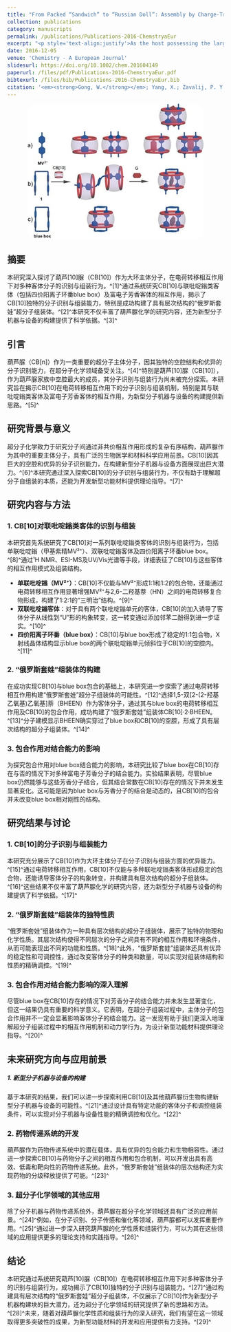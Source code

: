 ```yaml
---
title: "From Packed “Sandwich” to “Russian Doll”: Assembly by Charge-Transfer Interactions in Cucurbit[10]uril"
collection: publications
category: manuscripts
permalink: /publications/Publications-2016-ChemstryaEur
excerpt: "<p style='text-align:justify'>As the host possessing the largest cavity in the cucurbit[n]uril (CB[n]) family, CB[10] has previously displayed unusual recognition and assembly properties with guests but much remains to be explored. Herein, we present the recognition properties of CB[10] toward a series of bipyridinium guests including the tetracationic cyclophane known as blue box along with electron-rich guests and detail the influence of encapsulation on the charge-transfer interactions between guests. For the mono-bipyridinium guest (methylviologen, MV2+), CB[10] not only forms 1:1 and 1:2 inclusion complexes, but also enhances the charge-transfer interactions between methylviologen and dihydroxynaphthalene (HN) by mainly forming the 1:2:1 packed “sandwich” complex (CB[10]⋅2 MV2+⋅HN). For guest 1 with two bipyridinium units, an interesting conformational switching from linear to “U” shape is observed by adding catechol to the solution of CB[10] and the guest. For the tetracationic cyclophane-blue box, CB[10] forms a stable 1:1 inclusion complex; the two bipyridinium units tilt inside the cavity of CB[10] according to the X-ray crystal structure. Finally, a supramolecular “Russian doll” was built up by threading a guest through the cavities of both blue box and CB[10].</p><img src='/images/GA/Publications-2016-ChemstryaEur.jpg' style='width: 400px; border-radius: 20px; display: block; margin: 0 auto;'>"
date: 2016-12-05
venue: 'Chemistry - A European Journal'
slidesurl: https://doi.org/10.1002/chem.201604149
paperurl: /files/pdf/Publications-2016-ChemstryaEur.pdf
bibtexurl: /files/bib/Publications-2016-ChemstryaEur.bib
citation: '<em><strong>Gong, W.</strong></em>; Yang, X.; Zavalij, P. Y.; Isaacs, L.; Zhao, Z.; Liu, S. From Packed &ldquo;Sandwich&rdquo; to &ldquo;Russian Doll&rdquo;: Assembly by Charge‐Transfer Interactions in Cucurbit[10]Uril. <em>Chemistry A European J</em> <strong>2016</strong>, <em>22</em> (49), 17493&ndash;17493. https://doi.org/10.1002/chem.201604149.'
---
```



<img src='/images/GA/Publications-2016-ChemstryaEur.jpg' style='border-radius: 20px; display: block; margin: 0 auto;'>



## 摘要
本研究深入探讨了葫芦[10]脲（CB[10]）作为大环主体分子，在电荷转移相互作用下对多种客体分子的识别与组装行为。^[1]^通过系统研究CB[10]与联吡啶鎓类客体（包括四价阳离子环番blue box）及富电子芳香客体的相互作用，揭示了CB[10]独特的分子识别与组装能力，特别是成功构建了具有层次结构的“俄罗斯套娃”超分子组装体。^[2]^本研究不仅丰富了葫芦脲化学的研究内容，还为新型分子机器与设备的构建提供了科学依据。^[3]^

## 引言
葫芦脲（CB[n]）作为一类重要的超分子主体分子，因其独特的空腔结构和优异的分子识别能力，在超分子化学领域备受关注。^[4]^特别是葫芦[10]脲（CB[10]），作为葫芦脲家族中空腔最大的成员，其分子识别与组装行为尚未被充分探索。本研究旨在揭示CB[10]在电荷转移相互作用下的分子识别与组装机制，特别是其与联吡啶鎓类客体及富电子芳香客体的相互作用，为新型分子机器与设备的构建提供新思路。^[5]^

## 研究背景与意义
超分子化学致力于研究分子间通过非共价相互作用形成的复杂有序结构，葫芦脲作为其中的重要主体分子，具有广泛的生物医学和材料科学应用前景。CB[10]因其巨大的空腔和优异的分子识别能力，在构建新型分子机器与设备方面展现出巨大潜力。^[6]^本研究通过深入探索CB[10]的分子识别与组装行为，不仅有助于理解超分子自组装的本质，还能为开发新型功能材料提供理论指导。^[7]^

## 研究内容与方法

### 1. CB[10]对联吡啶鎓类客体的识别与组装
本研究首先系统研究了CB[10]对一系列联吡啶鎓类客体的识别与组装行为，包括单联吡啶鎓（甲基紫精MV²⁺）、双联吡啶鎓客体及四价阳离子环番blue box。^[8]^通过¹H NMR、ESI-MS及UV/Vis光谱等手段，详细表征了CB[10]与这些客体的相互作用模式及组装结构。

- **单联吡啶鎓（MV²⁺）**：CB[10]不仅能与MV²⁺形成1:1和1:2的包合物，还能通过电荷转移相互作用显著增强MV²⁺与2,6-二羟基萘（HN）之间的电荷转移复合物形成，构建了1:2:1的“三明治”结构。^[9]^
- **双联吡啶鎓客体**：对于具有两个联吡啶鎓单元的客体，CB[10]的加入诱导了客体分子从线性到“U”形的构象转变，这一转变通过添加邻苯二酚得到进一步证实。^[10]^
- **四价阳离子环番（blue box）**：CB[10]与blue box形成了稳定的1:1包合物，X射线晶体结构显示blue box的两个联吡啶鎓单元倾斜位于CB[10]的空腔内。^[11]^

### 2. “俄罗斯套娃”组装体的构建
在成功实现CB[10]与blue box包合的基础上，本研究进一步探索了通过电荷转移相互作用构建“俄罗斯套娃”超分子组装体的可能性。^[12]^选择1,5-双[2-(2-羟基乙氧基)乙氧基]萘（BHEEN）作为客体分子，通过其与blue box的电荷转移相互作用及CB[10]的包合作用，成功构建了“俄罗斯套娃”组装体CB[10]·2·BHEEN。^[13]^分子建模显示BHEEN确实穿过了blue box和CB[10]的空腔，形成了具有层次结构的超分子组装体。^[14]^

### 3. 包合作用对结合能力的影响
为探究包合作用对blue box结合能力的影响，本研究比较了blue box在CB[10]存在与否的情况下对多种富电子芳香分子的结合能力。实验结果表明，尽管blue box仍然能够与这些芳香分子结合，但其结合常数在CB[10]存在的情况下并未发生显著变化。这可能是因为blue box与芳香分子的结合是动态的，且CB[10]的包合并未改变blue box相对刚性的结构。

## 研究结果与讨论

### 1. CB[10]的分子识别与组装能力
本研究充分展示了CB[10]作为大环主体分子在分子识别与组装方面的优异能力。^[15]^通过电荷转移相互作用，CB[10]不仅能与多种联吡啶鎓类客体形成稳定的包合物，还能诱导客体分子的构象转变，并构建具有层次结构的超分子组装体。^[16]^这些结果不仅丰富了葫芦脲化学的研究内容，还为新型分子机器与设备的构建提供了科学依据。^[17]^

### 2. “俄罗斯套娃”组装体的独特性质
“俄罗斯套娃”组装体作为一种具有层次结构的超分子组装体，展示了独特的物理和化学性质。其层次结构使得不同层次的分子之间具有不同的相互作用和环境条件，从而可能表现出不同的功能和性质。^[18]^此外，“俄罗斯套娃”组装体还具有优异的稳定性和可调控性，通过改变客体分子的种类和数量，可以实现对组装体结构和性质的精确调控。^[19]^

### 3. 包合作用对结合能力影响的深入理解
尽管blue box在CB[10]存在的情况下对芳香分子的结合能力并未发生显著变化，但这一结果仍具有重要的科学意义。它表明，在超分子组装过程中，主体分子的包合作用并不一定会显著影响客体分子的结合能力。这一发现有助于我们更深入地理解超分子组装过程中的相互作用机制和动力学行为，为设计新型功能材料提供理论指导。^[20]^

## 未来研究方向与应用前景

##### 1. 新型分子机器与设备的构建
基于本研究的结果，我们可以进一步探索利用CB[10]及其他葫芦脲衍生物构建新型分子机器与设备的可能性。^[21]^通过设计具有特定功能的客体分子和调控组装条件，可以实现对分子机器与设备性能的精确调控和优化。^[22]^

### 2. 药物传递系统的开发
葫芦脲作为药物传递系统中的潜在载体，具有优异的包合能力和生物相容性。通过进一步探索CB[10]与药物分子之间的相互作用和包合机制，可以开发出具有高效、低毒和靶向性的药物传递系统。此外，“俄罗斯套娃”组装体的层次结构还为实现药物的分级释放提供了可能。^[23]^

### 3. 超分子化学领域的其他应用
除了分子机器与药物传递系统外，葫芦脲在超分子化学领域还具有广泛的应用前景。^[24]^例如，在分子识别、分子传感和催化等领域，葫芦脲都可以发挥重要作用。^[25]^通过进一步深入研究葫芦脲的化学性质和组装行为，可以为其在这些领域的应用提供更多的理论支持和实践指导。^[26]^

## 结论
本研究通过系统研究葫芦[10]脲（CB[10]）在电荷转移相互作用下对多种客体分子的识别与组装行为，成功揭示了CB[10]独特的分子识别与组装能力。^[27]^通过构建具有层次结构的“俄罗斯套娃”超分子组装体，不仅展示了CB[10]作为新型分子机器构建块的巨大潜力，还为超分子化学领域的研究提供了新的思路和方法。^[28]^未来，随着对葫芦脲化学性质和组装行为的深入研究，我们有望在这一领域取得更多突破性的成果，为新型功能材料的开发和应用提供有力支持。^[29]^